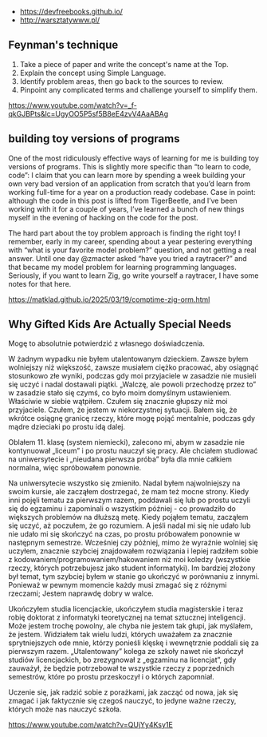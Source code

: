 - <https://devfreebooks.github.io/>
- <http://warsztatywww.pl/>

## Feynman's technique

1. Take a piece of paper and write the concept's name at the Top.
2. Explain the concept using Simple Language.
3. Identify problem areas, then go back to the sources to review.
4. Pinpoint any complicated terms and challenge yourself to simplify them.

<https://www.youtube.com/watch?v=_f-qkGJBPts&lc=UgyOO5P5sf5B8eE4zvV4AaABAg>

## building toy versions of programs

One of the most ridiculously effective ways of learning for me is building toy versions of programs. This is slightly more specific than “to learn to code, code”: I claim that you can learn more by spending a week building your own very bad version of an application from scratch that you’d learn from working full-time for a year on a production ready codebase. Case in point: although the code in this post is lifted from TigerBeetle, and I’ve been working with it for a couple of years, I’ve learned a bunch of new things myself in the evening of hacking on the code for the post.

The hard part about the toy problem approach is finding the right toy! I remember, early in my career, spending about a year pestering everything with “what is your favorite model problem?” question, and not getting a real answer. Until one day @zmacter asked “have you tried a raytracer?” and that became my model problem for learning programming languages. Seriously, if you want to learn Zig, go write yourself a raytracer, I have some notes for that here.

<https://matklad.github.io/2025/03/19/comptime-zig-orm.html>

## Why Gifted Kids Are Actually Special Needs

Mogę to absolutnie potwierdzić z własnego doświadczenia.

W żadnym wypadku nie byłem utalentowanym dzieckiem. Zawsze byłem wolniejszy niż większość, zawsze musiałem ciężko pracować, aby osiągnąć stosunkowo złe wyniki, podczas gdy moi przyjaciele w zasadzie nie musieli się uczyć i nadal dostawali piątki.
„Walczę, ale powoli przechodzę przez to” w zasadzie stało się czymś, co było moim domyślnym ustawieniem. Właściwie w siebie wątpiłem. Czułem się znacznie głupszy niż moi przyjaciele. Czułem, że jestem w niekorzystnej sytuacji. Bałem się, że wkrótce osiągnę granicę rzeczy, które mogę pojąć mentalnie, podczas gdy mądre dzieciaki po prostu idą dalej.

Oblałem 11. klasę (system niemiecki), zalecono mi, abym w zasadzie nie kontynuował „liceum” i po prostu nauczył się pracy. Ale chciałem studiować na uniwersytecie i „nieudana pierwsza próba” była dla mnie całkiem normalna, więc spróbowałem ponownie.

Na uniwersytecie wszystko się zmieniło. Nadal byłem najwolniejszy na swoim kursie, ale zacząłem dostrzegać, że mam też mocne strony. Kiedy inni pojęli tematu za pierwszym razem, poddawali się lub po prostu uczyli się do egzaminu i zapominali o wszystkim później - co prowadziło do większych problemów na dłuższą metę. Kiedy pojąłem tematu, zacząłem się uczyć, aż poczułem, że go rozumiem. A jeśli nadal mi się nie udało lub nie udało mi się skończyć na czas, po prostu próbowałem ponownie w następnym semestrze. Wcześniej czy później, mimo że wyraźnie wolniej się uczyłem, znacznie szybciej znajdowałem rozwiązania i lepiej radziłem sobie z kodowaniem/programowaniem/hakowaniem niż moi koledzy (wszystkie rzeczy, których potrzebujesz jako student informatyki). Im bardziej złożony był temat, tym szybciej byłem w stanie go ukończyć w porównaniu z innymi. Ponieważ w pewnym momencie każdy musi zmagać się z różnymi rzeczami; Jestem naprawdę dobry w walce.

Ukończyłem studia licencjackie, ukończyłem studia magisterskie i teraz robię doktorat z informatyki teoretycznej na temat sztucznej inteligencji. Może jestem trochę powolny, ale chyba nie jestem tak głupi, jak myślałem, że jestem. Widziałem tak wielu ludzi, których uważałem za znacznie sprytniejszych ode mnie, którzy ponieśli klęskę i wewnętrznie poddali się za pierwszym razem. „Utalentowany” kolega ze szkoły nawet nie skończył studiów licencjackich, bo zrezygnował z „egzaminu na licencjat”, gdy zauważył, że będzie potrzebował te wszystkie rzeczy z poprzednich semestrów, które po prostu przeskoczył i o których zapomniał.

Uczenie się, jak radzić sobie z porażkami, jak zacząć od nowa, jak się zmagać i jak faktycznie się czegoś nauczyć, to jedyne ważne rzeczy, których może nas nauczyć szkoła.

<https://www.youtube.com/watch?v=QUjYy4Ksy1E>
